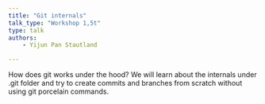 ```yaml
---
title: "Git internals"
talk_type: "Workshop 1,5t"
type: talk
authors:
    - Yijun Pan Stautland

---
```

How does git works under the hood? We will learn about the internals under .git folder and try to create commits and branches from scratch without using git porcelain commands.
